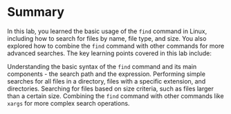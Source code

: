# Summary

In this lab, you learned the basic usage of the `find` command in Linux, including how to search for files by name, file type, and size. You also explored how to combine the `find` command with other commands for more advanced searches. The key learning points covered in this lab include:

Understanding the basic syntax of the `find` command and its main components - the search path and the expression. Performing simple searches for all files in a directory, files with a specific extension, and directories. Searching for files based on size criteria, such as files larger than a certain size. Combining the `find` command with other commands like `xargs` for more complex search operations.
